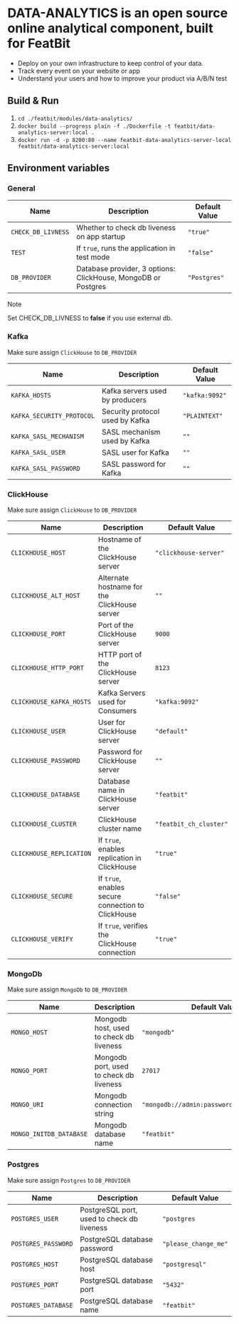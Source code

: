 # DATA-ANALYTICS is an open source online analytical component, built for FeatBit

* Deploy on your own infrastructure to keep control of your data.
* Track every event on your website or app
* Understand your users and how to improve your product via A/B/N test

## Build & Run

1. `cd ./featbit/modules/data-analytics/`
2. `docker build --progress plain -f ./Dockerfile -t featbit/data-analytics-server:local .`
3. `docker run -d -p 8200:80 --name featbit-data-analytics-server-local featbit/data-analytics-server:local`

## Environment variables

### General

| Name               | Description                                                   | Default Value |
|--------------------|---------------------------------------------------------------|---------------|
| `CHECK_DB_LIVNESS` | Whether to check db liveness on app startup                   | `"true"`      |
| `TEST`             | If `true`, runs the application in test mode                  | `"false"`     |
| `DB_PROVIDER`      | Database provider, 3 options: ClickHouse, MongoDB or Postgres | `"Postgres"`  |

> [!NOTE]
> Set CHECK_DB_LIVNESS to **false** if you use external db.

### Kafka

Make sure assign `ClickHouse` to `DB_PROVIDER`

| Name                      | Description                     | Default Value  |
|---------------------------|---------------------------------|----------------|
| `KAFKA_HOSTS`             | Kafka servers used by producers | `"kafka:9092"` |
| `KAFKA_SECURITY_PROTOCOL` | Security protocol used by Kafka | `"PLAINTEXT"`  |
| `KAFKA_SASL_MECHANISM`    | SASL mechanism used by Kafka    | `""`           |
| `KAFKA_SASL_USER`         | SASL user for Kafka             | `""`           |
| `KAFKA_SASL_PASSWORD`     | SASL password for Kafka         | `""`           |

### ClickHouse

Make sure assign `ClickHouse` to `DB_PROVIDER`

| Name                     | Description                                        | Default Value          |
|--------------------------|----------------------------------------------------|------------------------|
| `CLICKHOUSE_HOST`        | Hostname of the ClickHouse server                  | `"clickhouse-server"`  |
| `CLICKHOUSE_ALT_HOST`    | Alternate hostname for the ClickHouse server       | `""`                   |
| `CLICKHOUSE_PORT`        | Port of the ClickHouse server                      | `9000`                 |
| `CLICKHOUSE_HTTP_PORT`   | HTTP port of the ClickHouse server                 | `8123`                 |
| `CLICKHOUSE_KAFKA_HOSTS` | Kafka Servers used for Consumers                   | `"kafka:9092"`         |
| `CLICKHOUSE_USER`        | User for ClickHouse server                         | `"default"`            |
| `CLICKHOUSE_PASSWORD`    | Password for ClickHouse server                     | `""`                   |
| `CLICKHOUSE_DATABASE`    | Database name in ClickHouse server                 | `"featbit"`            |
| `CLICKHOUSE_CLUSTER`     | ClickHouse cluster name                            | `"featbit_ch_cluster"` |
| `CLICKHOUSE_REPLICATION` | If `true`, enables replication in ClickHouse       | `"true"`               |
| `CLICKHOUSE_SECURE`      | If `true`, enables secure connection to ClickHouse | `"false"`              |
| `CLICKHOUSE_VERIFY`      | If `true`, verifies the ClickHouse connection      | `"true"`               |

### MongoDb

Make sure assign `MongoDb` to `DB_PROVIDER`

| Name                    | Description                             | Default Value                              |
|-------------------------|-----------------------------------------|--------------------------------------------|
| `MONGO_HOST`            | Mongodb host, used to check db liveness | `"mongodb"`                                |
| `MONGO_PORT`            | Mongodb port, used to check db liveness | `27017`                                    |
| `MONGO_URI`             | Mongodb connection string               | `"mongodb://admin:password@mongodb:27017"` |
| `MONGO_INITDB_DATABASE` | Mongodb database name                   | `"featbit"`                                |

### Postgres

Make sure assign `Postgres` to `DB_PROVIDER`

| Name                | Description                                | Default Value        |
|---------------------|--------------------------------------------|----------------------|
| `POSTGRES_USER`     | PostgreSQL port, used to check db liveness | `"postgres`          |
| `POSTGRES_PASSWORD` | PostgreSQL database password               | `"please_change_me"` |
| `POSTGRES_HOST`     | PostgreSQL database host                   | `"postgresql"`       |
| `POSTGRES_PORT`     | PostgreSQL database port                   | `"5432"`             |
| `POSTGRES_DATABASE` | PostgreSQL database name                   | `"featbit"`          |
